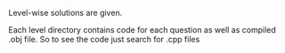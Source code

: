 Level-wise solutions are given.

Each level directory contains code for each question as well as compiled .obj file. So to see the code just search for .cpp files

